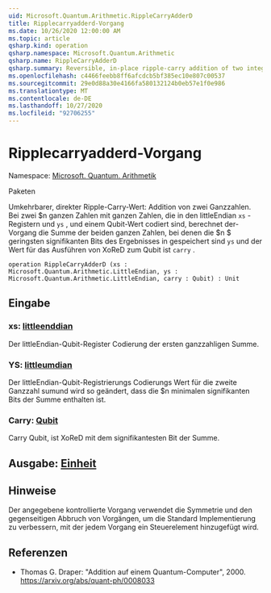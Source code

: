 ```yaml
---
uid: Microsoft.Quantum.Arithmetic.RippleCarryAdderD
title: Ripplecarryadderd-Vorgang
ms.date: 10/26/2020 12:00:00 AM
ms.topic: article
qsharp.kind: operation
qsharp.namespace: Microsoft.Quantum.Arithmetic
qsharp.name: RippleCarryAdderD
qsharp.summary: Reversible, in-place ripple-carry addition of two integers. Given two $n$-bit integers encoded in LittleEndian registers `xs` and `ys`, and a qubit carry, the operation computes the sum of the two integers where the $n$ least significant bits of the result are held in `ys` and the carry out bit is xored to the qubit `carry`.
ms.openlocfilehash: c4466feebb8ff6afcdcb5bf385ec10e807c00537
ms.sourcegitcommit: 29e0d88a30e4166fa580132124b0eb57e1f0e986
ms.translationtype: MT
ms.contentlocale: de-DE
ms.lasthandoff: 10/27/2020
ms.locfileid: "92706255"
---
```

# <a name="ripplecarryadderd-operation"></a>Ripplecarryadderd-Vorgang

Namespace: [Microsoft. Quantum. Arithmetik](xref:Microsoft.Quantum.Arithmetic)

Paketen [](https://nuget.org/packages/)


Umkehrbarer, direkter Ripple-Carry-Wert: Addition von zwei Ganzzahlen.
Bei zwei $n ganzen Zahlen mit ganzen Zahlen, die in den littleEndian `xs` -Registern und `ys` , und einem Qubit-Wert codiert sind, berechnet der-Vorgang die Summe der beiden ganzen Zahlen, bei denen die $n $ geringsten signifikanten Bits des Ergebnisses in gespeichert sind `ys` und der Wert für das Ausführen von XoReD zum Qubit ist `carry` .

```qsharp
operation RippleCarryAdderD (xs : Microsoft.Quantum.Arithmetic.LittleEndian, ys : Microsoft.Quantum.Arithmetic.LittleEndian, carry : Qubit) : Unit
```


## <a name="input"></a>Eingabe

### <a name="xs--littleendian"></a>xs: [littleenddian](xref:Microsoft.Quantum.Arithmetic.LittleEndian)

Der littleEndian-Qubit-Register Codierung der ersten ganzzahligen Summe.


### <a name="ys--littleendian"></a>YS: [littleumdian](xref:Microsoft.Quantum.Arithmetic.LittleEndian)

Der littleEndian-Qubit-Registrierungs Codierungs Wert für die zweite Ganzzahl sumund wird so geändert, dass die $n minimalen signifikanten Bits der Summe enthalten ist.


### <a name="carry--qubit"></a>Carry: [Qubit](xref:microsoft.quantum.lang-ref.qubit)

Carry Qubit, ist XoReD mit dem signifikantesten Bit der Summe.



## <a name="output--unit"></a>Ausgabe: [Einheit](xref:microsoft.quantum.lang-ref.unit)



## <a name="remarks"></a>Hinweise

Der angegebene kontrollierte Vorgang verwendet die Symmetrie und den gegenseitigen Abbruch von Vorgängen, um die Standard Implementierung zu verbessern, mit der jedem Vorgang ein Steuerelement hinzugefügt wird.

## <a name="references"></a>Referenzen

- Thomas G. Draper: "Addition auf einem Quantum-Computer", 2000.
  https://arxiv.org/abs/quant-ph/0008033